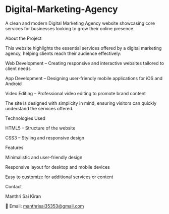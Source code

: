 # Digital-Marketing-Agency

A clean and modern Digital Marketing Agency website showcasing core services for businesses looking to grow their online presence.

About the Project

This website highlights the essential services offered by a digital marketing agency, helping clients reach their audience effectively:

Web Development – Creating responsive and interactive websites tailored to client needs

App Development – Designing user-friendly mobile applications for iOS and Android

Video Editing – Professional video editing to promote brand content

The site is designed with simplicity in mind, ensuring visitors can quickly understand the services offered.

Technologies Used

HTML5 – Structure of the website

CSS3 – Styling and responsive design

Features

Minimalistic and user-friendly design

Responsive layout for desktop and mobile devices

Easy to customize for additional services or content


Contact

Manthri Sai Kiran

📧 Email: manthrisai35353@gmail.com

